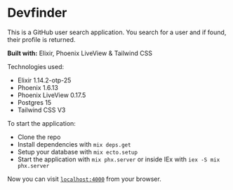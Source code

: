 # Devfinder

This is a GitHub user search application. You search for a user and if found, their profile is returned.

**Built with:** Elixir, Phoenix LiveView & Tailwind CSS

Technologies used:

- Elixir 1.14.2-otp-25
- Phoenix 1.6.13
- Phoenix LiveView 0.17.5
- Postgres 15
- Tailwind CSS V3

To start the application:

- Clone the repo
- Install dependencies with `mix deps.get`
- Setup your database with `mix ecto.setup`
- Start the application with `mix phx.server` or inside IEx with `iex -S mix phx.server`

Now you can visit [`localhost:4000`](http://localhost:4000) from your browser.

